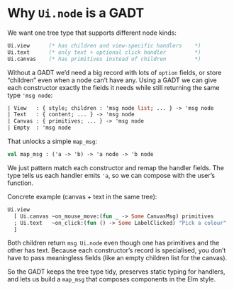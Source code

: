 # Why `Ui.node` is a GADT

We want one tree type that supports different node kinds:

```ocaml
Ui.view      (* has children and view-specific handlers    *)
Ui.text      (* only text + optional click handler         *)
Ui.canvas    (* has primitives instead of children         *)
```

Without a GADT we’d need a big record with lots of `option` fields, or store “children” even when a node can’t have any. Using a GADT we can give each constructor exactly the fields it needs while still returning the same type `'msg node`:

```ocaml
| View   : { style; children : 'msg node list; ... } -> 'msg node
| Text   : { content; ... } -> 'msg node
| Canvas : { primitives; ... } -> 'msg node
| Empty  : 'msg node
```

That unlocks a simple `map_msg`:

```ocaml
val map_msg : ('a -> 'b) -> 'a node -> 'b node
```

We just pattern match each constructor and remap the handler fields. The type tells us each handler emits `'a`, so we can compose with the user’s function.

Concrete example (canvas + text in the same tree):

```ocaml
Ui.view
  [ Ui.canvas ~on_mouse_move:(fun _ -> Some CanvasMsg) primitives
  ; Ui.text   ~on_click:(fun () -> Some LabelClicked) "Pick a colour"
  ]
```

Both children return `msg Ui.node` even though one has primitives and the other has text. Because each constructor’s record is specialised, you don’t have to pass meaningless fields (like an empty children list for the canvas).

So the GADT keeps the tree type tidy, preserves static typing for handlers, and lets us build a `map_msg` that composes components in the Elm style.
